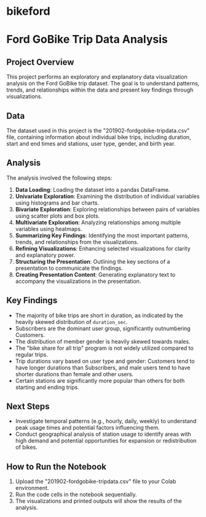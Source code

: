 # bikeford
# Ford GoBike Trip Data Analysis

## Project Overview

This project performs an exploratory and explanatory data visualization analysis on the Ford GoBike trip dataset. The goal is to understand patterns, trends, and relationships within the data and present key findings through visualizations.

## Data

The dataset used in this project is the "201902-fordgobike-tripdata.csv" file, containing information about individual bike trips, including duration, start and end times and stations, user type, gender, and birth year.

## Analysis

The analysis involved the following steps:

1.  **Data Loading**: Loading the dataset into a pandas DataFrame.
2.  **Univariate Exploration**: Examining the distribution of individual variables using histograms and bar charts.
3.  **Bivariate Exploration**: Exploring relationships between pairs of variables using scatter plots and box plots.
4.  **Multivariate Exploration**: Analyzing relationships among multiple variables using heatmaps.
5.  **Summarizing Key Findings**: Identifying the most important patterns, trends, and relationships from the visualizations.
6.  **Refining Visualizations**: Enhancing selected visualizations for clarity and explanatory power.
7.  **Structuring the Presentation**: Outlining the key sections of a presentation to communicate the findings.
8.  **Creating Presentation Content**: Generating explanatory text to accompany the visualizations in the presentation.

## Key Findings

*   The majority of bike trips are short in duration, as indicated by the heavily skewed distribution of `duration_sec`.
*   Subscribers are the dominant user group, significantly outnumbering Customers.
*   The distribution of member gender is heavily skewed towards males.
*   The "bike share for all trip" program is not widely utilized compared to regular trips.
*   Trip durations vary based on user type and gender: Customers tend to have longer durations than Subscribers, and male users tend to have shorter durations than female and other users.
*   Certain stations are significantly more popular than others for both starting and ending trips.

## Next Steps

*   Investigate temporal patterns (e.g., hourly, daily, weekly) to understand peak usage times and potential factors influencing them.
*   Conduct geographical analysis of station usage to identify areas with high demand and potential opportunities for expansion or redistribution of bikes.

## How to Run the Notebook

1.  Upload the "201902-fordgobike-tripdata.csv" file to your Colab environment.
2.  Run the code cells in the notebook sequentially.
3.  The visualizations and printed outputs will show the results of the analysis.
